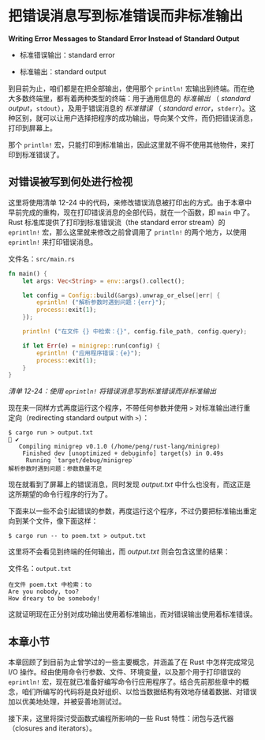 # 把错误消息写到标准错误而非标准输出

**Writing Error Messages to Standard Error Instead of Standard Output**


- 标准错误输出：standard error

- 标准输出：standard output

到目前为止，咱们都是在把全部输出，使用那个 `println!` 宏输出到终端。而在绝大多数终端里，都有着两种类型的终端：用于通用信息的 *标准输出* （ *standard output*，`stdout`），及用于错误消息的 *标准错误* （ *standard error*，`stderr`）。这种区别，就可以让用户选择把程序的成功输出，导向某个文件，而仍把错误消息，打印到屏幕上。

那个 `println!` 宏，只能打印到标准输出，因此这里就不得不使用其他物件，来打印到标准错误了。


## 对错误被写到何处进行检视

这里将使用清单 12-24 中的代码，来修改错误消息被打印出的方式。由于本章中早前完成的重构，现在打印错误消息的全部代码，就在一个函数，即 `main` 中了。Rust 标准库提供了打印到标准错误流（the standard error stream）的 `eprintln!` 宏，那么这里就来修改之前曾调用了 `println!` 的两个地方，以使用 `eprintln!` 来打印错误消息。

文件名：`src/main.rs`

```rust
fn main() {
    let args: Vec<String> = env::args().collect();

    let config = Config::build(&args).unwrap_or_else(|err| {
        eprintln! ("解析参数时遇到问题：{err}");
        process::exit(1);
    });

    println! ("在文件 {} 中检索：{}", config.file_path, config.query);

    if let Err(e) = minigrep::run(config) {
        eprintln! ("应用程序错误：{e}");
        process::exit(1);
    }
}
```

*清单 12-24：使用 `eprintln!` 将错误消息写到标准错误而非标准输出*

现在来一同样方式再度运行这个程序，不带任何参数并使用 `>` 对标准输出进行重定向（redirecting standard output with `>`）：

```console
$ cargo run > output.txt                                                ✔
   Compiling minigrep v0.1.0 (/home/peng/rust-lang/minigrep)
    Finished dev [unoptimized + debuginfo] target(s) in 0.49s
     Running `target/debug/minigrep`
解析参数时遇到问题：参数数量不足
```

现在就看到了屏幕上的错误消息，同时发现 *output.txt* 中什么也没有，而这正是这所期望的命令行程序的行为了。

下面来以一些不会引起错误的参数，再度运行这个程序，不过仍要把标准输出重定向到某个文件，像下面这样：

```console
$ cargo run -- to poem.txt > output.txt
```

这里将不会看见到终端的任何输出，而 *output.txt* 则会包含这里的结果：

文件名：`output.txt`

```plaintext
在文件 poem.txt 中检索：to
Are you nobody, too?
How dreary to be somebody!
```

这就证明现在正分别对成功输出使用着标准输出，而对错误输出使用着标准错误。


## 本章小节

本章回顾了到目前为止曾学过的一些主要概念，并涵盖了在 Rust 中怎样完成常见 I/O 操作。经由使用命令行参数、文件、环境变量，以及那个用于打印错误的 `eprintln!` 宏，现在就已准备好编写命令行应用程序了。结合先前那些章中的概念，咱们所编写的代码将是良好组织、以恰当数据结构有效地存储着数据、对错误加以优美地处理，并被妥善地测试过。

接下来，这里将探讨受函数式编程所影响的一些 Rust 特性：闭包与迭代器（closures and iterators）。
